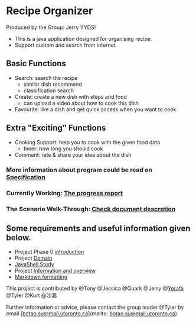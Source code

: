 [comment]: <> ( UofT CSC207 2021Fall Group Project)
# Recipe Organizer

Produced by the Group: Jerry YYDS!

- This is a java application designed for organising recipe.
- Support custom and search from internet.


## Basic Functions

- Search: search the recipe 
  - similar dish recommend
  - classification search
- Create: create a new dish with steps and food
  - can upload a video about how to cook this dish 
- Favourite: like a dish and get quick access when you want to cook

## Extra "Exciting"  Functions

- Cooking Support: help you to cook with the given food data
  - timer: how long you should cook
- Comment: rate & share your idea about the dish

[comment]: <> (- Cloud: access personal data whenever login)
### More information about program could be read on [Specification](https://github.com/CSC207-UofT/course-project-jerryyyds/blob/main/phase0/specification.md)
### Currently Working: [The progress report](https://github.com/CSC207-UofT/course-project-jerryyyds/blob/main/phase0/progress_report.md)
### The Scenario Walk-Through: [Check document descrption](https://github.com/CSC207-UofT/course-project-jerryyyds/blob/main/phase0/walkthrough.md)


## Some requirements and useful information given below.
- Project Phase 0 [introduction](https://q.utoronto.ca/courses/233945/pages/project-phase-0)
- Project [Domain](https://q.utoronto.ca/courses/233945/pages/project-domains)
- [JavaShell Study](https://github.com/CSC207-UofT/Java-Shell)
- Project [Information and overview](https://q.utoronto.ca/courses/233945/pages/course-project?module_item_id=2973653)
- [Markdown formatting](https://guides.github.com/features/mastering-markdown/)


This project is contributed by @Tony @Jessica @Quark @Jerry @[Yorafa](https://github.com/Yorafa) @Tyler @Kurt @沙漏

Further information or advice, please contact the group leader @Tyler by email [botao.su@mail.utoronto.ca](mailto: botao.su@mail.utoronto.ca)


